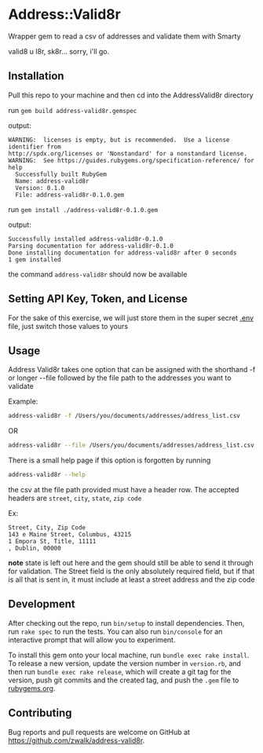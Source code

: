 # Address::Valid8r

Wrapper gem to read a csv of addresses and validate them with Smarty

valid8 u l8r, sk8r... sorry, i'll go.

## Installation

Pull this repo to your machine and then cd into the AddressValid8r directory

run `gem build address-valid8r.gemspec`

output:

```
WARNING:  licenses is empty, but is recommended.  Use a license identifier from
http://spdx.org/licenses or 'Nonstandard' for a nonstandard license.
WARNING:  See https://guides.rubygems.org/specification-reference/ for help
  Successfully built RubyGem
  Name: address-valid8r
  Version: 0.1.0
  File: address-valid8r-0.1.0.gem
```

run `gem install ./address-valid8r-0.1.0.gem`

output:

```
Successfully installed address-valid8r-0.1.0
Parsing documentation for address-valid8r-0.1.0
Done installing documentation for address-valid8r after 0 seconds
1 gem installed
```
the command `address-valid8r` should now be available

## Setting API Key, Token, and License

For the sake of this exercise, we will just store them in the super secret [.env](https://github.com/zwalk/AddressValid8r/blob/main/.env) file, just switch those values to yours

## Usage

Address Valid8r takes one option that can be assigned with the shorthand -f or longer --file followed by the file path to the addresses you want to validate

Example:
```bash
address-valid8r -f /Users/you/documents/addresses/address_list.csv
```
OR
```bash
address-valid8r --file /Users/you/documents/addresses/address_list.csv
```

There is a small help page if this option is forgotten by running
```bash
address-valid8r --help
```

the csv at the file path provided must have a header row.
The accepted headers are `street`, `city`, `state`, `zip code`

Ex:
```csv
Street, City, Zip Code
143 e Maine Street, Columbus, 43215
1 Empora St, Title, 11111
, Dublin, 00000
```

**note** state is left out here and the gem should still be able to send it through for validation. The Street field is the only absolutely required field, 
but if that is all that is sent in, it must include at least a street address and the zip code

## Development

After checking out the repo, run `bin/setup` to install dependencies. Then, run `rake spec` to run the tests. You can also run `bin/console` for an interactive prompt that will allow you to experiment.

To install this gem onto your local machine, run `bundle exec rake install`. To release a new version, update the version number in `version.rb`, and then run `bundle exec rake release`, which will create a git tag for the version, push git commits and the created tag, and push the `.gem` file to [rubygems.org](https://rubygems.org).

## Contributing

Bug reports and pull requests are welcome on GitHub at https://github.com/zwalk/address-valid8r.
